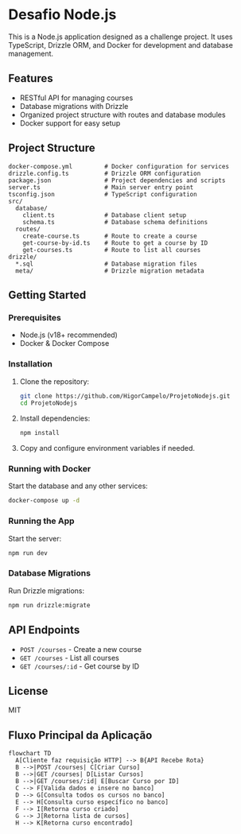 # Desafio Node.js

This is a Node.js application designed as a challenge project. It uses TypeScript, Drizzle ORM, and Docker for development and database management.

## Features
- RESTful API for managing courses
- Database migrations with Drizzle
- Organized project structure with routes and database modules
- Docker support for easy setup

## Project Structure
```
docker-compose.yml         # Docker configuration for services
drizzle.config.ts          # Drizzle ORM configuration
package.json               # Project dependencies and scripts
server.ts                  # Main server entry point
tsconfig.json              # TypeScript configuration
src/
  database/
    client.ts              # Database client setup
    schema.ts              # Database schema definitions
  routes/
    create-course.ts       # Route to create a course
    get-course-by-id.ts    # Route to get a course by ID
    get-courses.ts         # Route to list all courses
drizzle/
  *.sql                    # Database migration files
  meta/                    # Drizzle migration metadata
```

## Getting Started

### Prerequisites
- Node.js (v18+ recommended)
- Docker & Docker Compose

### Installation
1. Clone the repository:
   ```sh
   git clone https://github.com/HigorCampelo/ProjetoNodejs.git
   cd ProjetoNodejs
   ```
2. Install dependencies:
   ```sh
   npm install
   ```
3. Copy and configure environment variables if needed.

### Running with Docker
Start the database and any other services:
```sh
docker-compose up -d
```

### Running the App
Start the server:
```sh
npm run dev
```

### Database Migrations
Run Drizzle migrations:
```sh
npm run drizzle:migrate
```

## API Endpoints
- `POST /courses` - Create a new course
- `GET /courses` - List all courses
- `GET /courses/:id` - Get course by ID

## License
MIT


## Fluxo Principal da Aplicação

```mermaid
flowchart TD
  A[Cliente faz requisição HTTP] --> B{API Recebe Rota}
  B -->|POST /courses| C[Criar Curso]
  B -->|GET /courses| D[Listar Cursos]
  B -->|GET /courses/:id| E[Buscar Curso por ID]
  C --> F[Valida dados e insere no banco]
  D --> G[Consulta todos os cursos no banco]
  E --> H[Consulta curso específico no banco]
  F --> I[Retorna curso criado]
  G --> J[Retorna lista de cursos]
  H --> K[Retorna curso encontrado]
```
